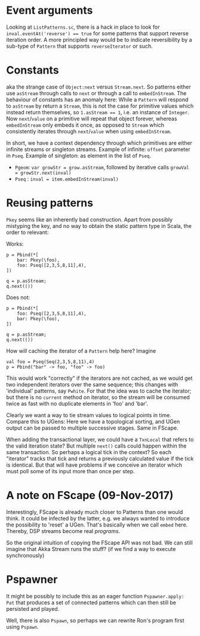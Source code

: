 # Event arguments

Looking at `ListPatterns.sc`, there is a hack in place to look for `inval.eventAt('reverse') == true` for some
patterns that support reverse iteration order. A more principled way would be to indicate reversibility by
a sub-type of `Pattern` that supports `reverseIterator` or such.

# Constants

aka the strange case of `Object:next` versus `Stream.next`. So patterns either use `asStream` through calls to
`next` or through a call to `embedInStream`. The behaviour of constants has an anomaly here: While a `Pattern` will 
respond to `asStream` by return a `Stream`, this is not the case for primitive values which instead return themselves,
so `1.asStream == 1`, i.e. an instance of `Integer`. Now `next`/`value` on a primitive will repeat that object forever,
whereas `embedInStream` only embeds it once, as opposed to `Stream` which consistently iterates through `next`/`value`
when using `embedInStream`.

In short, we have a context dependency through which primitives are either infinite streams or singleton streams.
Example of infinite: `offset` parameter in `Pseq`. Example of singleton: as element in the list of `Pseq`.

- `Pgeom`: `var growStr = grow.asStream`, followed by iterative calls `growVal = growStr.next(inval)`
- `Pseq` : `inval = item.embedInStream(inval)`

# Reusing patterns

`Pkey` seems like an inherently bad construction. Apart from possibly mistyping the key, and no way to
obtain the static pattern type in Scala, the order to relevant:

Works:

    p = Pbind(*[
        bar: Pkey(\foo),
        foo: Pseq([2,3,5,8,11],4),
    ])
    
    q = p.asStream;
    q.next(())

Does not:

    p = Pbind(*[
        foo: Pseq([2,3,5,8,11],4),
        bar: Pkey(\foo),
    ])
    
    q = p.asStream;
    q.next(())

How will caching the iterator of a `Pattern` help here? Imagine
 
    val foo = Pseq(Seq(2,3,5,8,11),4)
    p = Pbind("bar" -> foo, "foo" -> foo)
    
This would work "correctly" if the iterators are not cached, as we would get two independent
iterators over the same sequence; this changes with 'individual' patterns, say `Pwhite`. For
that the idea was to cache the iterator; but there is no `current` method on iterator, so
the stream will be consumed twice as fast with no duplicate elements in 'foo' and 'bar'.

Clearly we want a way to tie stream values to logical points in time. Compare this to UGens: Here
we have a topological sorting, and UGen output can be passed to multiple successive stages. Same in
FScape.

When adding the transactional layer, we could have a `TxnLocal` that refers to the valid iteration
state? But multiple `next()` calls could happen within the same transaction. So perhaps a logical
tick in the context? So each "iterator" tracks that tick and returns a previously calculated value
if the tick is identical. But that will have problems if we conceive an iterator which must poll
some of its input more than once per step.

# A note on FScape (09-Nov-2017)

Interestingly, FScape is already much closer to Patterns than one would think. It could be infected
by the latter, e.g. we always wanted to introduce the possibility to 'reset' a UGen. That's basically
when we call `embed` here. Thereby, DSP streams become real _programs_.

So the original intuition of copying the FScape API was not bad. We can still imagine that Akka Stream
runs the stuff? (if we find a way to execute synchronously)

# Pspawner

It might be possibly to include this as an eager function `Pspawner.apply: Pat` that produces a set
of connected patterns which can then still be persisted and played.

Well, there is also `Pspawn`, so perhaps we can rewrite Ron's program first using `Pspawn`.
